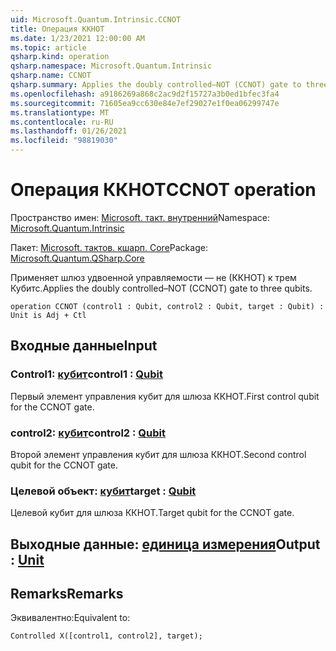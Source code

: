 ```yaml
---
uid: Microsoft.Quantum.Intrinsic.CCNOT
title: Операция ККНОТ
ms.date: 1/23/2021 12:00:00 AM
ms.topic: article
qsharp.kind: operation
qsharp.namespace: Microsoft.Quantum.Intrinsic
qsharp.name: CCNOT
qsharp.summary: Applies the doubly controlled–NOT (CCNOT) gate to three qubits.
ms.openlocfilehash: a9186269a868c2ac9d2f15727a3b0ed1bfec3fa4
ms.sourcegitcommit: 71605ea9cc630e84e7ef29027e1f0ea06299747e
ms.translationtype: MT
ms.contentlocale: ru-RU
ms.lasthandoff: 01/26/2021
ms.locfileid: "98819030"
---
```

# <a name="ccnot-operation"></a><span data-ttu-id="e689b-102">Операция ККНОТ</span><span class="sxs-lookup"><span data-stu-id="e689b-102">CCNOT operation</span></span>

<span data-ttu-id="e689b-103">Пространство имен: [Microsoft. такт. внутренний](xref:Microsoft.Quantum.Intrinsic)</span><span class="sxs-lookup"><span data-stu-id="e689b-103">Namespace: [Microsoft.Quantum.Intrinsic](xref:Microsoft.Quantum.Intrinsic)</span></span>

<span data-ttu-id="e689b-104">Пакет: [Microsoft. тактов. кшарп. Core](https://nuget.org/packages/Microsoft.Quantum.QSharp.Core)</span><span class="sxs-lookup"><span data-stu-id="e689b-104">Package: [Microsoft.Quantum.QSharp.Core](https://nuget.org/packages/Microsoft.Quantum.QSharp.Core)</span></span>


<span data-ttu-id="e689b-105">Применяет шлюз удвоенной управляемости — не (ККНОТ) к трем Кубитс.</span><span class="sxs-lookup"><span data-stu-id="e689b-105">Applies the doubly controlled–NOT (CCNOT) gate to three qubits.</span></span>

```qsharp
operation CCNOT (control1 : Qubit, control2 : Qubit, target : Qubit) : Unit is Adj + Ctl
```


## <a name="input"></a><span data-ttu-id="e689b-106">Входные данные</span><span class="sxs-lookup"><span data-stu-id="e689b-106">Input</span></span>

### <a name="control1--qubit"></a><span data-ttu-id="e689b-107">Control1: [кубит](xref:microsoft.quantum.lang-ref.qubit)</span><span class="sxs-lookup"><span data-stu-id="e689b-107">control1 : [Qubit](xref:microsoft.quantum.lang-ref.qubit)</span></span>

<span data-ttu-id="e689b-108">Первый элемент управления кубит для шлюза ККНОТ.</span><span class="sxs-lookup"><span data-stu-id="e689b-108">First control qubit for the CCNOT gate.</span></span>


### <a name="control2--qubit"></a><span data-ttu-id="e689b-109">control2: [кубит](xref:microsoft.quantum.lang-ref.qubit)</span><span class="sxs-lookup"><span data-stu-id="e689b-109">control2 : [Qubit](xref:microsoft.quantum.lang-ref.qubit)</span></span>

<span data-ttu-id="e689b-110">Второй элемент управления кубит для шлюза ККНОТ.</span><span class="sxs-lookup"><span data-stu-id="e689b-110">Second control qubit for the CCNOT gate.</span></span>


### <a name="target--qubit"></a><span data-ttu-id="e689b-111">Целевой объект: [кубит](xref:microsoft.quantum.lang-ref.qubit)</span><span class="sxs-lookup"><span data-stu-id="e689b-111">target : [Qubit](xref:microsoft.quantum.lang-ref.qubit)</span></span>

<span data-ttu-id="e689b-112">Целевой кубит для шлюза ККНОТ.</span><span class="sxs-lookup"><span data-stu-id="e689b-112">Target qubit for the CCNOT gate.</span></span>



## <a name="output--unit"></a><span data-ttu-id="e689b-113">Выходные данные: [единица измерения](xref:microsoft.quantum.lang-ref.unit)</span><span class="sxs-lookup"><span data-stu-id="e689b-113">Output : [Unit](xref:microsoft.quantum.lang-ref.unit)</span></span>



## <a name="remarks"></a><span data-ttu-id="e689b-114">Remarks</span><span class="sxs-lookup"><span data-stu-id="e689b-114">Remarks</span></span>

<span data-ttu-id="e689b-115">Эквивалентно:</span><span class="sxs-lookup"><span data-stu-id="e689b-115">Equivalent to:</span></span>

```qsharp
Controlled X([control1, control2], target);
```